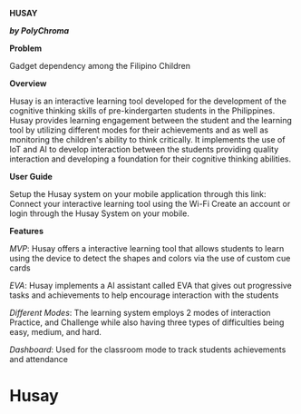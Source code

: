 **HUSAY** 

***by PolyChroma***


**Problem**


Gadget dependency among the Filipino Children


**Overview** 


Husay is an interactive learning tool developed for the development of the cognitive thinking skills of pre-kindergarten students in the Philippines. Husay provides learning engagement between the student and the learning tool by utilizing different modes for their achievements and as well as monitoring the children's ability to think critically. It implements the use of IoT and AI to develop interaction between the students providing quality interaction and developing a foundation for their cognitive thinking abilities.


**User Guide**


Setup the Husay system on your mobile application through this link:
Connect your interactive learning tool using the Wi-Fi 
Create an account or login through the Husay System on your mobile. 


**Features**


*MVP*: Husay offers a interactive learning tool that allows students to learn using the device to detect the shapes and colors via the use of custom cue cards

*EVA*: Husay implements a AI assistant called EVA that gives out progressive tasks and achievements to help encourage interaction with the students

*Different Modes*: The learning system employs 2 modes of interaction Practice, and Challenge while also having three types of difficulties being easy, medium, and hard. 

*Dashboard*: Used for the classroom mode to track students achievements and attendance

# Husay
